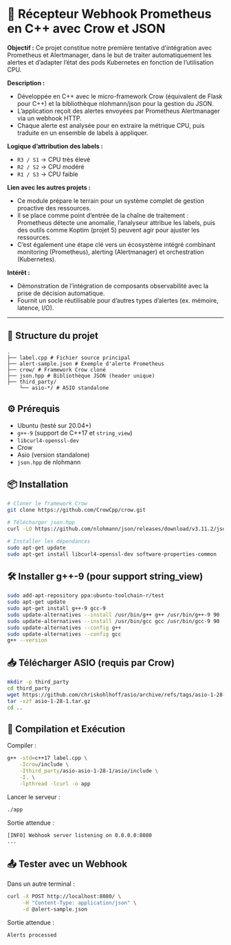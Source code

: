 # 🦅 Récepteur Webhook Prometheus en C++ avec Crow et JSON

**Objectif :**
Ce projet constitue notre première tentative d’intégration avec Prometheus et Alertmanager, dans le but de traiter automatiquement les alertes et d’adapter l’état des pods Kubernetes en fonction de l’utilisation CPU.

**Description :**

- Développée en C++ avec le micro-framework Crow (équivalent de Flask pour C++) et la bibliothèque nlohmann/json pour la gestion du JSON.
- L’application reçoit des alertes envoyées par Prometheus Alertmanager via un webhook HTTP.
- Chaque alerte est analysée pour en extraire la métrique CPU, puis traduite en un ensemble de labels à appliquer.

**Logique d’attribution des labels :**

- `R3 / S1` → CPU très élevé
- `R2 / S2` → CPU modéré
- `R1 / S3` → CPU faible

**Lien avec les autres projets :**

- Ce module prépare le terrain pour un système complet de gestion proactive des ressources.
- Il se place comme point d’entrée de la chaîne de traitement : Prometheus détecte une anomalie, l’analyseur attribue les labels, puis des outils comme Koptim (projet 5) peuvent agir pour ajuster les ressources.
- C’est également une étape clé vers un écosystème intégré combinant monitoring (Prometheus), alerting (Alertmanager) et orchestration (Kubernetes).

**Intérêt :**

- Démonstration de l’intégration de composants observabilité avec la prise de décision automatique.
- Fournit un socle réutilisable pour d’autres types d’alertes (ex. mémoire, latence, I/O).
---

## 📁 Structure du projet

```
.
├── label.cpp # Fichier source principal
├── alert-sample.json # Exemple d'alerte Prometheus
├── crow/ # Framework Crow cloné
├── json.hpp # Bibliothèque JSON (header unique)
├── third_party/
    └── asio-*/ # ASIO standalone
```

## ⚙️ Prérequis

- Ubuntu (testé sur 20.04+)
- `g++-9` (support de C++17 et `string_view`)
- `libcurl4-openssl-dev`
- Crow
- Asio (version standalone)
- `json.hpp` de nlohmann
  

## 📦 Installation

```bash
# Cloner le framework Crow
git clone https://github.com/CrowCpp/crow.git

# Télécharger json.hpp
curl -LO https://github.com/nlohmann/json/releases/download/v3.11.2/json.hpp

# Installer les dépendances
sudo apt-get update
sudo apt-get install libcurl4-openssl-dev software-properties-common
```

## 🛠️ Installer g++-9 (pour support string_view)

```bash
sudo add-apt-repository ppa:ubuntu-toolchain-r/test
sudo apt-get update
sudo apt-get install g++-9 gcc-9
sudo update-alternatives --install /usr/bin/g++ g++ /usr/bin/g++-9 90
sudo update-alternatives --install /usr/bin/gcc gcc /usr/bin/gcc-9 90
sudo update-alternatives --config g++
sudo update-alternatives --config gcc
g++ --version
```

## 📥 Télécharger ASIO (requis par Crow)

```bash
mkdir -p third_party
cd third_party
wget https://github.com/chriskohlhoff/asio/archive/refs/tags/asio-1-28-1.tar.gz
tar -xzf asio-1-28-1.tar.gz
cd ..
```

## 🧪 Compilation et Exécution

Compiler :

```bash
g++ -std=c++17 label.cpp \
    -Icrow/include \
    -Ithird_party/asio-asio-1-28-1/asio/include \
    -I. \
    -lpthread -lcurl -o app
```

Lancer le serveur :

```bash
./app
```

Sortie attendue :

```bash
[INFO] Webhook server listening on 0.0.0.0:8080
...
```

## 📤 Tester avec un Webhook

Dans un autre terminal :


```bash
curl -X POST http://localhost:8080/ \
     -H "Content-Type: application/json" \
     -d @alert-sample.json
```

Sortie attendue :

```bash
Alerts processed
```
